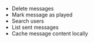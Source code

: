 * Delete messages
* Mark message as played
* Search users
* List sent messages
* Cache message content locally
